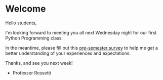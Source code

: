 # Welcome

Hello students,

I'm looking forward to meeting you all next Wednesday night for our first Python Programming class.

In the meantime, please fill out this [pre-semester survey](https://goo.gl/forms/OUsW5QVeIvbeczwK2) to help me get a better understanding of your experiences and expectations.

Thanks, and see you next week!

- Professor Rossetti
